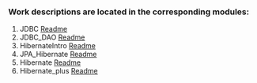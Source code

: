 ### Work descriptions are located in the corresponding modules:
1. JDBC [Readme](001_JDBC/README.md)
2. JDBC_DAO [Readme](002_JDBC_DAO/README.md)
3. HibernateIntro [Readme](003_HibernateIntro/README.md)
4. JPA_Hibernate [Readme](004_JPA_Hibernate/README.md)
5. Hibernate [Readme](005_Hibernate/README.md)
6. Hibernate_plus [Readme](006_Hibernate/README.md)